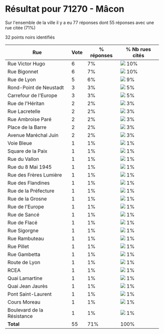 # Résultat pour 71270 - Mâcon

Sur l'ensemble de la ville il y a eu 77 réponses dont 55 réponses avec une rue citée (71%)

32 points noirs identifiés

| Rue | Vote | % réponses | % Nb rues cités|
|-----|------|------------|----------------|
| Rue Victor Hugo | 6 | 7% | <img src="../../img/bar_10.gif" />&nbsp;10%|
| Rue Bigonnet | 6 | 7% | <img src="../../img/bar_10.gif" />&nbsp;10%|
| Rue de Lyon | 5 | 6% | <img src="../../img/bar_9.gif" />&nbsp;9%|
| Rond-Point de Neustadt | 3 | 3% | <img src="../../img/bar_5.gif" />&nbsp;5%|
| Carrefour de l'Europe | 3 | 3% | <img src="../../img/bar_5.gif" />&nbsp;5%|
| Rue de l'Héritan | 2 | 2% | <img src="../../img/bar_3.gif" />&nbsp;3%|
| Rue Lacretelle | 2 | 2% | <img src="../../img/bar_3.gif" />&nbsp;3%|
| Rue Ambroise Paré | 2 | 2% | <img src="../../img/bar_3.gif" />&nbsp;3%|
| Place de la Barre | 2 | 2% | <img src="../../img/bar_3.gif" />&nbsp;3%|
| Avenue Maréchal Juin | 2 | 2% | <img src="../../img/bar_3.gif" />&nbsp;3%|
| Voie Bleue | 1 | 1% | <img src="../../img/bar_1.gif" />&nbsp;1%|
| Square de la Paix | 1 | 1% | <img src="../../img/bar_1.gif" />&nbsp;1%|
| Rue du Vallon | 1 | 1% | <img src="../../img/bar_1.gif" />&nbsp;1%|
| Rue du 8 Mai 1945 | 1 | 1% | <img src="../../img/bar_1.gif" />&nbsp;1%|
| Rue des Frères Lumière | 1 | 1% | <img src="../../img/bar_1.gif" />&nbsp;1%|
| Rue des Flandines | 1 | 1% | <img src="../../img/bar_1.gif" />&nbsp;1%|
| Rue de la Préfecture | 1 | 1% | <img src="../../img/bar_1.gif" />&nbsp;1%|
| Rue de la Grosne | 1 | 1% | <img src="../../img/bar_1.gif" />&nbsp;1%|
| Rue de l'Europe | 1 | 1% | <img src="../../img/bar_1.gif" />&nbsp;1%|
| Rue de Sancé | 1 | 1% | <img src="../../img/bar_1.gif" />&nbsp;1%|
| Rue de Flacé | 1 | 1% | <img src="../../img/bar_1.gif" />&nbsp;1%|
| Rue Sigorgne | 1 | 1% | <img src="../../img/bar_1.gif" />&nbsp;1%|
| Rue Rambuteau | 1 | 1% | <img src="../../img/bar_1.gif" />&nbsp;1%|
| Rue Pillet | 1 | 1% | <img src="../../img/bar_1.gif" />&nbsp;1%|
| Rue Gambetta | 1 | 1% | <img src="../../img/bar_1.gif" />&nbsp;1%|
| Route de Lyon | 1 | 1% | <img src="../../img/bar_1.gif" />&nbsp;1%|
| RCEA | 1 | 1% | <img src="../../img/bar_1.gif" />&nbsp;1%|
| Quai Lamartine | 1 | 1% | <img src="../../img/bar_1.gif" />&nbsp;1%|
| Quai Jean Jaurès | 1 | 1% | <img src="../../img/bar_1.gif" />&nbsp;1%|
| Pont Saint-Laurent | 1 | 1% | <img src="../../img/bar_1.gif" />&nbsp;1%|
| Cours Moreau | 1 | 1% | <img src="../../img/bar_1.gif" />&nbsp;1%|
| Boulevard de la Résistance | 1 | 1% | <img src="../../img/bar_1.gif" />&nbsp;1%|
| **Total** | 55 | 71% | 100%|
